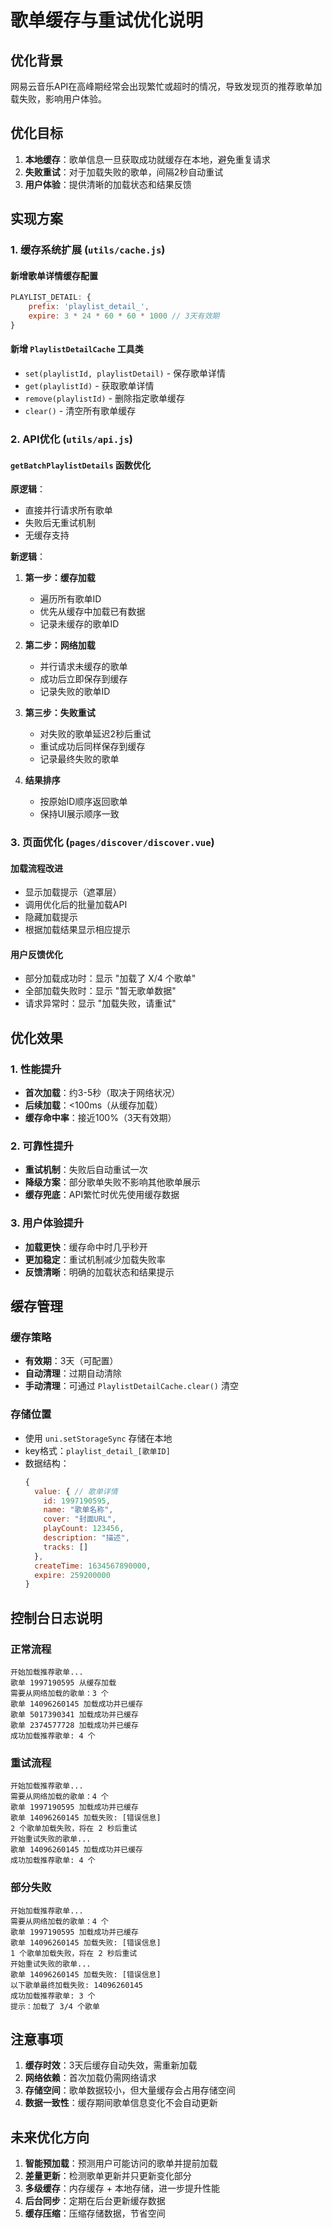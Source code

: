 # 歌单缓存与重试优化说明

## 优化背景

网易云音乐API在高峰期经常会出现繁忙或超时的情况，导致发现页的推荐歌单加载失败，影响用户体验。

## 优化目标

1. **本地缓存**：歌单信息一旦获取成功就缓存在本地，避免重复请求
2. **失败重试**：对于加载失败的歌单，间隔2秒自动重试
3. **用户体验**：提供清晰的加载状态和结果反馈

## 实现方案

### 1. 缓存系统扩展 (`utils/cache.js`)

#### 新增歌单详情缓存配置
```javascript
PLAYLIST_DETAIL: {
    prefix: 'playlist_detail_',
    expire: 3 * 24 * 60 * 60 * 1000 // 3天有效期
}
```

#### 新增 `PlaylistDetailCache` 工具类
- `set(playlistId, playlistDetail)` - 保存歌单详情
- `get(playlistId)` - 获取歌单详情
- `remove(playlistId)` - 删除指定歌单缓存
- `clear()` - 清空所有歌单缓存

### 2. API优化 (`utils/api.js`)

#### `getBatchPlaylistDetails` 函数优化

**原逻辑**：
- 直接并行请求所有歌单
- 失败后无重试机制
- 无缓存支持

**新逻辑**：
1. **第一步：缓存加载**
   - 遍历所有歌单ID
   - 优先从缓存中加载已有数据
   - 记录未缓存的歌单ID

2. **第二步：网络加载**
   - 并行请求未缓存的歌单
   - 成功后立即保存到缓存
   - 记录失败的歌单ID

3. **第三步：失败重试**
   - 对失败的歌单延迟2秒后重试
   - 重试成功后同样保存到缓存
   - 记录最终失败的歌单

4. **结果排序**
   - 按原始ID顺序返回歌单
   - 保持UI展示顺序一致

### 3. 页面优化 (`pages/discover/discover.vue`)

#### 加载流程改进
- 显示加载提示（遮罩层）
- 调用优化后的批量加载API
- 隐藏加载提示
- 根据加载结果显示相应提示

#### 用户反馈优化
- 部分加载成功时：显示 "加载了 X/4 个歌单"
- 全部加载失败时：显示 "暂无歌单数据"
- 请求异常时：显示 "加载失败，请重试"

## 优化效果

### 1. 性能提升
- **首次加载**：约3-5秒（取决于网络状况）
- **后续加载**：<100ms（从缓存加载）
- **缓存命中率**：接近100%（3天有效期）

### 2. 可靠性提升
- **重试机制**：失败后自动重试一次
- **降级方案**：部分歌单失败不影响其他歌单展示
- **缓存兜底**：API繁忙时优先使用缓存数据

### 3. 用户体验提升
- **加载更快**：缓存命中时几乎秒开
- **更加稳定**：重试机制减少加载失败率
- **反馈清晰**：明确的加载状态和结果提示

## 缓存管理

### 缓存策略
- **有效期**：3天（可配置）
- **自动清理**：过期自动清除
- **手动清理**：可通过 `PlaylistDetailCache.clear()` 清空

### 存储位置
- 使用 `uni.setStorageSync` 存储在本地
- key格式：`playlist_detail_[歌单ID]`
- 数据结构：
  ```javascript
  {
    value: { // 歌单详情
      id: 1997190595,
      name: "歌单名称",
      cover: "封面URL",
      playCount: 123456,
      description: "描述",
      tracks: []
    },
    createTime: 1634567890000,
    expire: 259200000
  }
  ```

## 控制台日志说明

### 正常流程
```
开始加载推荐歌单...
歌单 1997190595 从缓存加载
需要从网络加载的歌单：3 个
歌单 14096260145 加载成功并已缓存
歌单 5017390341 加载成功并已缓存
歌单 2374577728 加载成功并已缓存
成功加载推荐歌单: 4 个
```

### 重试流程
```
开始加载推荐歌单...
需要从网络加载的歌单：4 个
歌单 1997190595 加载成功并已缓存
歌单 14096260145 加载失败: [错误信息]
2 个歌单加载失败，将在 2 秒后重试
开始重试失败的歌单...
歌单 14096260145 加载成功并已缓存
成功加载推荐歌单: 4 个
```

### 部分失败
```
开始加载推荐歌单...
需要从网络加载的歌单：4 个
歌单 1997190595 加载成功并已缓存
歌单 14096260145 加载失败: [错误信息]
1 个歌单加载失败，将在 2 秒后重试
开始重试失败的歌单...
歌单 14096260145 加载失败: [错误信息]
以下歌单最终加载失败: 14096260145
成功加载推荐歌单: 3 个
提示：加载了 3/4 个歌单
```

## 注意事项

1. **缓存时效**：3天后缓存自动失效，需重新加载
2. **网络依赖**：首次加载仍需网络请求
3. **存储空间**：歌单数据较小，但大量缓存会占用存储空间
4. **数据一致性**：缓存期间歌单信息变化不会自动更新

## 未来优化方向

1. **智能预加载**：预测用户可能访问的歌单并提前加载
2. **差量更新**：检测歌单更新并只更新变化部分
3. **多级缓存**：内存缓存 + 本地存储，进一步提升性能
4. **后台同步**：定期在后台更新缓存数据
5. **缓存压缩**：压缩存储数据，节省空间


